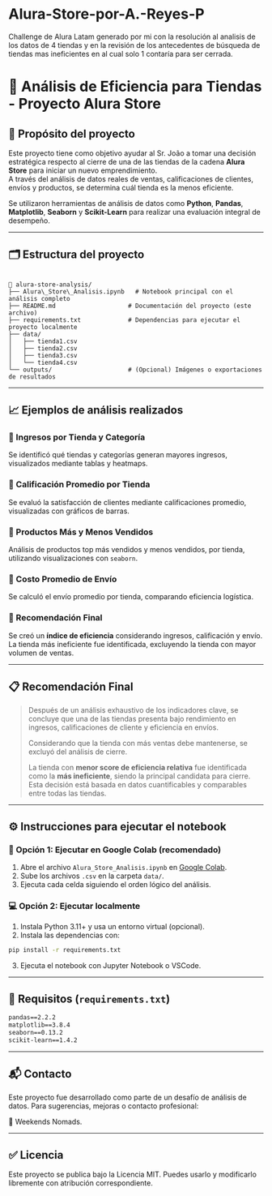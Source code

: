 # Alura-Store-por-A.-Reyes-P
Challenge de Alura Latam generado por mi con la resolución al analisis de los datos de 4 tiendas y en la revisión de los antecedentes de búsqueda de tiendas mas ineficientes en al cual solo 1 contaría para ser cerrada.

# 🛒 Análisis de Eficiencia para Tiendas - Proyecto Alura Store

## 📌 Propósito del proyecto

Este proyecto tiene como objetivo ayudar al Sr. João a tomar una decisión estratégica respecto al cierre de una de las tiendas de la cadena **Alura Store** para iniciar un nuevo emprendimiento.  
A través del análisis de datos reales de ventas, calificaciones de clientes, envíos y productos, se determina cuál tienda es la menos eficiente.  

Se utilizaron herramientas de análisis de datos como **Python**, **Pandas**, **Matplotlib**, **Seaborn** y **Scikit-Learn** para realizar una evaluación integral de desempeño.

---

## 🗂️ Estructura del proyecto

```

📁 alura-store-analysis/
├── Alura\_Store\_Analisis.ipynb   # Notebook principal con el análisis completo
├── README.md                    # Documentación del proyecto (este archivo)
├── requirements.txt             # Dependencias para ejecutar el proyecto localmente
├── data/
│   ├── tienda1.csv
│   ├── tienda2.csv
│   ├── tienda3.csv
│   └── tienda4.csv
└── outputs/                     # (Opcional) Imágenes o exportaciones de resultados

````

---

## 📈 Ejemplos de análisis realizados

### 🔹 Ingresos por Tienda y Categoría
Se identificó qué tiendas y categorías generan mayores ingresos, visualizados mediante tablas y heatmaps.

### 🔹 Calificación Promedio por Tienda
Se evaluó la satisfacción de clientes mediante calificaciones promedio, visualizadas con gráficos de barras.

### 🔹 Productos Más y Menos Vendidos
Análisis de productos top más vendidos y menos vendidos, por tienda, utilizando visualizaciones con `seaborn`.

### 🔹 Costo Promedio de Envío
Se calculó el envío promedio por tienda, comparando eficiencia logística.

### 🔹 Recomendación Final
Se creó un **índice de eficiencia** considerando ingresos, calificación y envío.  
La tienda más ineficiente fue identificada, excluyendo la tienda con mayor volumen de ventas.

---

## 📋 Recomendación Final

> Después de un análisis exhaustivo de los indicadores clave, se concluye que una de las tiendas presenta bajo rendimiento en ingresos, calificaciones de cliente y eficiencia en envíos.  
>  
> Considerando que la tienda con más ventas debe mantenerse, se excluyó del análisis de cierre.  
>  
> La tienda con **menor score de eficiencia relativa** fue identificada como la **más ineficiente**, siendo la principal candidata para cierre.
> Esta decisión está basada en datos cuantificables y comparables entre todas las tiendas.

---

## ⚙️ Instrucciones para ejecutar el notebook

### 🧪 Opción 1: Ejecutar en Google Colab (recomendado)
1. Abre el archivo `Alura_Store_Analisis.ipynb` en [Google Colab](https://colab.research.google.com).
2. Sube los archivos `.csv` en la carpeta `data/`.
3. Ejecuta cada celda siguiendo el orden lógico del análisis.

### 💻 Opción 2: Ejecutar localmente
1. Instala Python 3.11+ y usa un entorno virtual (opcional).
2. Instala las dependencias con:

```bash
pip install -r requirements.txt
````

3. Ejecuta el notebook con Jupyter Notebook o VSCode.

---

## 🧾 Requisitos (`requirements.txt`)

```txt
pandas==2.2.2
matplotlib==3.8.4
seaborn==0.13.2
scikit-learn==1.4.2
```

---

## 📬 Contacto

Este proyecto fue desarrollado como parte de un desafío de análisis de datos.
Para sugerencias, mejoras o contacto profesional:

📧 Weekends Nomads.

---

## ✅ Licencia

Este proyecto se publica bajo la Licencia MIT.
Puedes usarlo y modificarlo libremente con atribución correspondiente.



